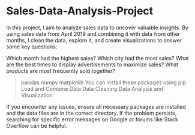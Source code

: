# Sales-Data-Analysis-Project
In this project, I aim to analyze sales data to uncover valuable insights. By using sales data from April 2019 and combining it with data from other months, I clean the data, explore it, and create visualizations to answer some key questions:

Which month had the highest sales?
Which city had the most sales?
What are the best times to display advertisements to maximize sales?
What products are most frequently sold together?

>pandas
>numpy
>matplotlib
>You can install these packages using pip
>Load and Combine Data
>Data Cleaning
>Data Analysis and Visualization

If you encounter any issues, ensure all necessary packages are installed and the data files are in the correct directory. If the problem persists, searching for specific error messages on Google or forums like Stack Overflow can be helpful.
